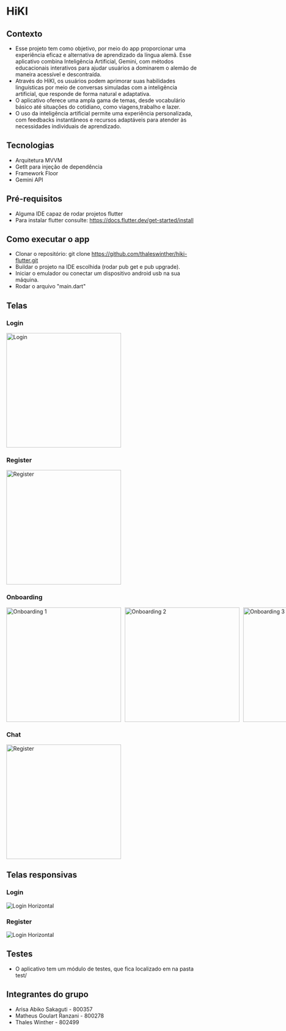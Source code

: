 # HiKI

## Contexto
* Esse projeto tem como objetivo, por meio do app proporcionar uma experiência eficaz e alternativa de aprendizado da língua alemã. Esse aplicativo combina Inteligência Artificial, Gemini,
com métodos educacionais interativos para ajudar usuários a dominarem o alemão de maneira acessível e descontraída.
* Através do HiKI, os usuários podem aprimorar suas habilidades linguísticas por meio de conversas simuladas com a inteligência artificial, que responde de forma natural e adaptativa.
* O aplicativo oferece uma ampla gama de temas, desde vocabulário básico até situações do cotidiano, como viagens,trabalho e lazer.
* O uso da inteligência artificial permite uma experiência personalizada, com feedbacks instantâneos e recursos adaptáveis para atender às necessidades individuais de aprendizado.

## Tecnologias
* Arquitetura MVVM
* GetIt para injeção de dependência
* Framework Floor
* Gemini API

## Pré-requisitos
- Alguma IDE capaz de rodar projetos flutter
- Para instalar flutter consulte: https://docs.flutter.dev/get-started/install

## Como executar o app
- Clonar o repositório: git clone https://github.com/thaleswinther/hiki-flutter.git
- Buildar o projeto na IDE escolhida (rodar pub get e pub upgrade).
- Iniciar o emulador ou conectar um dispositivo android usb na sua máquina.
- Rodar o arquivo "main.dart"

## Telas 

### Login
<img src="https://github.com/user-attachments/assets/fd80778e-e64c-484e-9966-f7988703b04f" alt="Login" width="300"/>

### Register
<img src="https://github.com/user-attachments/assets/c0c5c273-dd1e-4ef4-9b2f-e858a94eda54" alt="Register" width="300"/>

### Onboarding

<div style="display: flex; flex-direction: row; gap: 10px;">
  <img src="https://github.com/user-attachments/assets/0ea7e7ee-d564-47b7-bacd-807d34056457" alt="Onboarding 1" width="300"/>
  <img src="https://github.com/user-attachments/assets/fa9087b7-f068-47b0-b603-11b401cb3666" alt="Onboarding 2" width="300"/>
  <img src="https://github.com/user-attachments/assets/5c1eb915-a86b-4c3e-8fcf-c7334eeb3c76" alt="Onboarding 3" width="300"/>
</div>

### Chat
<img src="https://github.com/user-attachments/assets/8a3894be-99d6-4903-be9e-9af81d009d14" alt="Register" width="300"/>

## Telas responsivas

### Login
<img src="https://github.com/user-attachments/assets/d44bd084-6f75-41b8-a9e9-9caf034823ea" alt="Login Horizontal" hieght="300"/>

### Register
<img src="https://github.com/user-attachments/assets/b9acb27f-3df4-4dc7-b3e0-8877d592eccf" alt="Login Horizontal" hieght="300"/>


## Testes
- O aplicativo tem um módulo de testes, que fica localizado em na pasta test/

## Integrantes do grupo
- Arisa Abiko Sakaguti - 800357
- Matheus Goulart Ranzani - 800278
- Thales Winther - 802499







